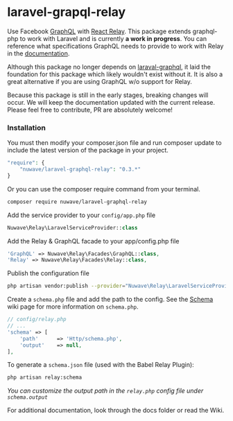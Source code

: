 # laravel-grapql-relay #

Use Facebook [GraphQL](http://facebook.github.io/graphql/) with [React Relay](https://facebook.github.io/relay/). This package extends graphql-php to work with Laravel and is currently **a work in progress**. You can reference what specifications GraphQL needs to provide to work with Relay in the [documentation](https://facebook.github.io/relay/docs/graphql-relay-specification.html#content).

Although this package no longer depends on [laraval-graphql](https://github.com/Folkloreatelier/laravel-graphql), it laid the foundation for this package which likely wouldn't exist without it. It is also a great alternative if you are using GraphQL w/o support for Relay.

Because this package is still in the early stages, breaking changes will occur. We will keep the documentation updated with the current release. Please feel free to contribute, PR are absolutely welcome!

### Installation ###

You must then modify your composer.json file and run composer update to include the latest version of the package in your project.

```php
"require": {
    "nuwave/laravel-graphql-relay": "0.3.*"
}
```

Or you can use the composer require command from your terminal.

```bash
composer require nuwave/laravel-graphql-relay
```

Add the service provider to your ```config/app.php``` file

```php
Nuwave\Relay\LaravelServiceProvider::class
```

Add the Relay & GraphQL facade to your app/config.php file

```php
'GraphQL' => Nuwave\Relay\Facades\GraphQL::class,
'Relay' => Nuwave\Relay\Facades\Relay::class,
```

Publish the configuration file

```bash
php artisan vendor:publish --provider="Nuwave\Relay\LaravelServiceProvider"
```

Create a ```schema.php``` file and add the path to the config.  See the [Schema](https://github.com/nuwave/laravel-graphql-relay/wiki/3.-Schema#schema-file) wiki page for more information on `schema.php`.

```php
// config/relay.php
// ...
'schema' => [
    'path'      => 'Http/schema.php',
    'output'    => null,
],
```

To generate a ```schema.json``` file (used with the Babel Relay Plugin):

```bash
php artisan relay:schema
```

*You can customize the output path in the ```relay.php``` config file under ```schema.output```*

For additional documentation, look through the docs folder or read the Wiki.
